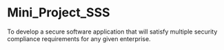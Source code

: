# Mini_Project_SSS
 To develop a secure software application that will satisfy multiple security compliance requirements for any given enterprise.
